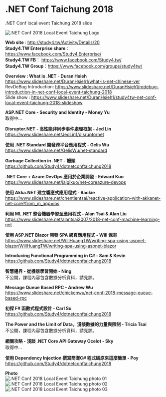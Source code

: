 # .NET Conf Taichung 2018
.NET Conf local event Taichung 2018 slide 
  
![.NET Conf 2018 Local Event Taichung Logo](https://distudio.blob.core.windows.net/study4tw/1535670864.37823.jpg)  
  
**Web site** : http://study4.tw/Activity/Details/20  
**Study4.TW Enterprise share**： https://www.facebook.com/Study4.Enterprise/​  
**Study4.TW FB**： https://www.facebook.com/Study4.tw/  
**Study4.TW Group**：https://www.facebook.com/groups/study4tw/  


**Overview : What is .NET - Duran Hsieh**  
https://www.slideshare.net/DuranHsieh1/what-is-net-chinese-ver  
RevDeBug Introduction: https://www.slideshare.net/DuranHsieh1/redebug-introduction-in-net-conf-local-event-taichung-2018  
Slide show : https://www.slideshare.net/DuranHsieh1/study4tw-net-conf-local-event-taichung-2018-slideshow


**ASP.NET Core - Security and Identity - Money Yu**  
取得中...


**Disruptor.NET - 高性能非同步事件處理框架 - Jed Lin**  
https://www.slideshare.net/JedLin1/disruptornet


**使用 .NET Standard 開發跨平台應用程式 - Gelis Wu**  
https://www.slideshare.net/GelisWu/net-standard


**Garbage Collection in .NET - 饅頭**  
https://github.com/Study4/dotnetconftaichung2018


**.NET Core + Azure DevOps 應用於企業開發 - Edward Kuo**  
https://www.slideshare.net/jaigikuo/net-coreazure-devops


**使用 Akka.NET 建立響應式應用程式 - Backie**  
https://www.slideshare.net/chentientsai/reactive-application-with-akkanet-net-core?from_m_app=ios


**利用 ML.NET 整合機器學習至應用程式 - Alan Tsai & Alan Liu**  
https://www.slideshare.net/alantsai2007/2018-net-conf-machine-learning-net


**使用 ASP.NET Blazor 開發 SPA 網頁應用程式 - Will 保哥**  
https://www.slideshare.net/WillHuangTW/writing-spa-using-aspnet-blazor/WillHuangTW/writing-spa-using-aspnet-blazor


**Introducing Functional Programming in C# - Sam & Kevin**  
https://github.com/Study4/dotnetconftaichung2018


**智慧邊界 - 從機器學習開始 - Ning**  
不公開，課程內容包含數據分析資料，請見諒。


**Message Queue Based RPC - Andrew Wu**  
https://www.slideshare.net/chickenwu/net-conf-2018-message-queue-based-rpc


**初探 F# 函數式程式設計 - Carl Su**  
https://github.com/Study4/dotnetconftaichung2018


**The Power and the Limit of Data，淺談數據的力量與限制 - Tricia Tsai**  
不公開，課程內容包含數據分析資料，請見諒。


**網關攻略 - 淺談 .NET Core API Gateway Ocelot - Sky**  
取得中... 


**使用 Dependency Injection 撰寫簡潔C# 程式碼原來這麼簡單 - Poy**  
https://github.com/Study4/dotnetconftaichung2018

  
  
**Photo**    
![.NET Conf 2018 Local Event Taichung photo 01](https://distudio.blob.core.windows.net/study4tw/dotnetconf001.jpg)  
![.NET Conf 2018 Local Event Taichung photo 02](https://distudio.blob.core.windows.net/study4tw/dotnetconf002.jpg)  
![.NET Conf 2018 Local Event Taichung photo 03](https://distudio.blob.core.windows.net/study4tw/dotnetconf003.jpg)  